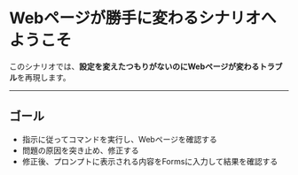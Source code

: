 # Webページが勝手に変わるシナリオへようこそ

このシナリオでは、**設定を変えたつもりがないのにWebページが変わるトラブル**を再現します。

---

## ゴール

- 指示に従ってコマンドを実行し、Webページを確認する
- 問題の原因を突き止め、修正する
- 修正後、プロンプトに表示される内容をFormsに入力して結果を確認する

